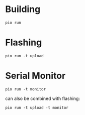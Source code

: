 # Building
```shell
pio run
```

# Flashing
```shell
pio run -t upload
```

# Serial Monitor
```shell
pio run -t monitor
```
can also be combined with flashing:
```shell
pio run -t upload -t monitor
```